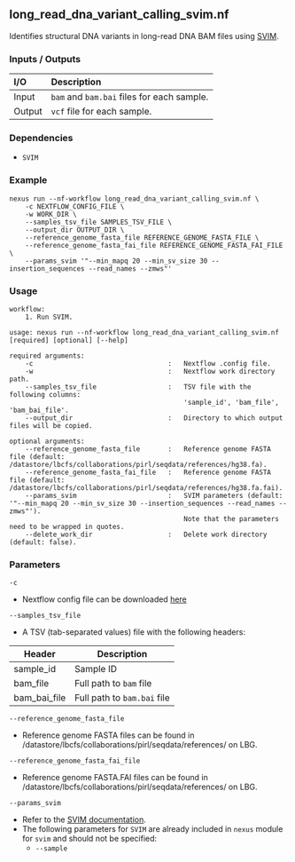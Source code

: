 ## long_read_dna_variant_calling_svim.nf

Identifies structural DNA variants in long-read DNA BAM files using [SVIM](https://github.com/eldariont/svim).

### Inputs / Outputs

| I/O    | Description                                |
|:-------|:-------------------------------------------|
| Input  | `bam` and `bam.bai` files for each sample. | 
| Output | `vcf` file for each sample.                |

### Dependencies

* `SVIM`

### Example

```
nexus run --nf-workflow long_read_dna_variant_calling_svim.nf \
    -c NEXTFLOW_CONFIG_FILE \
    -w WORK_DIR \
    --samples_tsv_file SAMPLES_TSV_FILE \
    --output_dir OUTPUT_DIR \
    --reference_genome_fasta_file REFERENCE_GENOME_FASTA_FILE \
    --reference_genome_fasta_fai_file REFERENCE_GENOME_FASTA_FAI_FILE \
    --params_svim '"--min_mapq 20 --min_sv_size 30 --insertion_sequences --read_names --zmws"'
```

### Usage

```
workflow:
    1. Run SVIM.

usage: nexus run --nf-workflow long_read_dna_variant_calling_svim.nf [required] [optional] [--help]

required arguments:
    -c                                  :   Nextflow .config file.
    -w                                  :   Nextflow work directory path.
    --samples_tsv_file                  :   TSV file with the following columns:
                                            'sample_id', 'bam_file', 'bam_bai_file'.
    --output_dir                        :   Directory to which output files will be copied.

optional arguments:
    --reference_genome_fasta_file       :   Reference genome FASTA file (default: /datastore/lbcfs/collaborations/pirl/seqdata/references/hg38.fa).
    --reference_genome_fasta_fai_file   :   Reference genome FASTA file (default: /datastore/lbcfs/collaborations/pirl/seqdata/references/hg38.fa.fai).
    --params_svim                       :   SVIM parameters (default: '"--min_mapq 20 --min_sv_size 30 --insertion_sequences --read_names --zmws"').
                                            Note that the parameters need to be wrapped in quotes.
    --delete_work_dir                   :   Delete work directory (default: false).
```

### Parameters

`-c`
* Nextflow config file can be downloaded [here](https://github.com/pirl-unc/nexus/tree/main/nextflow)

`--samples_tsv_file`
* A TSV (tab-separated values) file with the following headers:

| Header       | Description                 |
|--------------|-----------------------------|
| sample_id    | Sample ID                   |
| bam_file     | Full path to `bam` file     |
| bam_bai_file | Full path to `bam.bai` file |

`--reference_genome_fasta_file`
* Reference genome FASTA files can be found in /datastore/lbcfs/collaborations/pirl/seqdata/references/ on LBG.

`--reference_genome_fasta_fai_file`
* Reference genome FASTA.FAI files can be found in /datastore/lbcfs/collaborations/pirl/seqdata/references/ on LBG.

`--params_svim`
* Refer to the [SVIM documentation](https://github.com/eldariont/svim).
* The following parameters for `SVIM` are already included in `nexus` module for `svim` and should not be specified:
  * `--sample`
